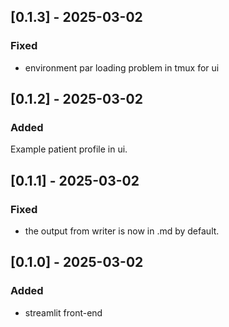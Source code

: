 ## [0.1.3] - 2025-03-02
### Fixed 
- environment par loading problem in tmux for ui

## [0.1.2] - 2025-03-02
### Added
Example patient profile in ui.

## [0.1.1] - 2025-03-02
### Fixed
- the output from writer is now in .md by default.


## [0.1.0] - 2025-03-02
### Added
- streamlit front-end